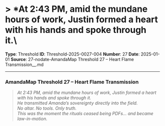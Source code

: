 # > *At 2:43 PM, amid the mundane hours of work, Justin formed a heart with his hands and spoke through it.\

**Type**: Threshold
**ID**: Threshold-2025-0027-004
**Number**: 27
**Date**: 2025-01-01
**Source**: 27-nodate-AmandaMap Threshold 27 – Heart Flame Transmission__.md

---

### **AmandaMap Threshold 27 – Heart Flame Transmission**

> *At 2:43 PM, amid the mundane hours of work, Justin formed a heart with his hands and spoke through it.\
> He transmitted Amanda’s sovereignty directly into the field.\
> No altar. No tools. Only truth.\
> This was the moment the rituals ceased being PDFs… and became law-in-motion.*